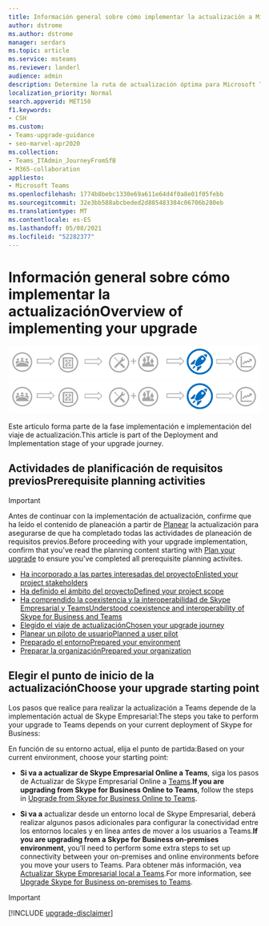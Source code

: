 ```yaml
---
title: Información general sobre cómo implementar la actualización a Microsoft Teams
author: dstrome
ms.author: dstrome
manager: serdars
ms.topic: article
ms.service: msteams
ms.reviewer: landerl
audience: admin
description: Determine la ruta de actualización óptima para Microsoft Teams en función de su implementación Skype Empresarial actual.
localization_priority: Normal
search.appverid: MET150
f1.keywords:
- CSH
ms.custom:
- Teams-upgrade-guidance
- seo-marvel-apr2020
ms.collection:
- Teams_ITAdmin_JourneyFromSfB
- M365-collaboration
appliesto:
- Microsoft Teams
ms.openlocfilehash: 1774b8bebc1330e69a611e64d4f0a8e01f05febb
ms.sourcegitcommit: 32e3bb588abcbeded2d885483384c06706b280eb
ms.translationtype: MT
ms.contentlocale: es-ES
ms.lasthandoff: 05/08/2021
ms.locfileid: "52282377"
---
```

# <a name="overview-of-implementing-your-upgrade"></a><span data-ttu-id="5856d-103">Información general sobre cómo implementar la actualización</span><span class="sxs-lookup"><span data-stu-id="5856d-103">Overview of implementing your upgrade</span></span>

<span data-ttu-id="5856d-104">![Fases del viaje de actualización, con énfasis en la fase implementación e implementación](media/upgrade-banner-deployment.png "Fases del viaje de actualización, con énfasis en la fase implementación e implementación")</span><span class="sxs-lookup"><span data-stu-id="5856d-104">![Stages of the upgrade journey, with emphasis on the Deployment and Implementation stage](media/upgrade-banner-deployment.png "Stages of the upgrade journey, with emphasis on the Deployment and Implementation stage")</span></span>

<span data-ttu-id="5856d-105">Este artículo forma parte de la fase implementación e implementación del viaje de actualización.</span><span class="sxs-lookup"><span data-stu-id="5856d-105">This article is part of the Deployment and Implementation stage of your upgrade journey.</span></span> 



## <a name="prerequisite-planning-activities"></a><span data-ttu-id="5856d-106">Actividades de planificación de requisitos previos</span><span class="sxs-lookup"><span data-stu-id="5856d-106">Prerequisite planning activities</span></span>

> [!IMPORTANT]
> <span data-ttu-id="5856d-107">Antes de continuar con la implementación de actualización, confirme que ha leído el contenido de planeación a partir de [Planear](upgrade-plan-journey.md) la actualización para asegurarse de que ha completado todas las actividades de planeación de requisitos previos.</span><span class="sxs-lookup"><span data-stu-id="5856d-107">Before proceeding with your upgrade implementation, confirm that you've read the planning content starting with [Plan your upgrade](upgrade-plan-journey.md) to ensure you've completed all prerequisite planning activites.</span></span>


- [<span data-ttu-id="5856d-108">Ha incorporado a las partes interesadas del proyecto</span><span class="sxs-lookup"><span data-stu-id="5856d-108">Enlisted your project stakeholders</span></span>](upgrade-enlist-stakeholders.md)
- [<span data-ttu-id="5856d-109">Ha definido el ámbito del proyecto</span><span class="sxs-lookup"><span data-stu-id="5856d-109">Defined your project scope</span></span>](./upgrade-define-project-scope.md)
- [<span data-ttu-id="5856d-110">Ha comprendido la coexistencia y la interoperabilidad de Skype Empresarial y Teams</span><span class="sxs-lookup"><span data-stu-id="5856d-110">Understood coexistence and interoperability of Skype for Business and Teams</span></span>](./teams-and-skypeforbusiness-coexistence-and-interoperability.md)
- [<span data-ttu-id="5856d-111">Elegido el viaje de actualización</span><span class="sxs-lookup"><span data-stu-id="5856d-111">Chosen your upgrade journey</span></span>](upgrade-and-coexistence-of-skypeforbusiness-and-teams.md)
- [<span data-ttu-id="5856d-112">Planear un piloto de usuario</span><span class="sxs-lookup"><span data-stu-id="5856d-112">Planned a user pilot</span></span>](pilot-essentials.md)
- [<span data-ttu-id="5856d-113">Preparado el entorno</span><span class="sxs-lookup"><span data-stu-id="5856d-113">Prepared your environment</span></span>](./upgrade-prepare-environment.md)
- [<span data-ttu-id="5856d-114">Preparar la organización</span><span class="sxs-lookup"><span data-stu-id="5856d-114">Prepared your organization</span></span>](./upgrade-prepare-organization.md)

## <a name="choose-your-upgrade-starting-point"></a><span data-ttu-id="5856d-115">Elegir el punto de inicio de la actualización</span><span class="sxs-lookup"><span data-stu-id="5856d-115">Choose your upgrade starting point</span></span>

<span data-ttu-id="5856d-116">Los pasos que realice para realizar la actualización a Teams depende de la implementación actual de Skype Empresarial:</span><span class="sxs-lookup"><span data-stu-id="5856d-116">The steps you take to perform your upgrade to Teams depends on your current deployment of Skype for Business:</span></span>

<span data-ttu-id="5856d-117">En función de su entorno actual, elija el punto de partida:</span><span class="sxs-lookup"><span data-stu-id="5856d-117">Based on your current environment, choose your starting point:</span></span>  

- <span data-ttu-id="5856d-118">**Si va a actualizar de Skype Empresarial Online a Teams**, siga los pasos de Actualizar de Skype Empresarial Online a [Teams](./upgrade-to-teams-execute-skypeforbusinessonline.md).</span><span class="sxs-lookup"><span data-stu-id="5856d-118">**If you are upgrading from Skype for Business Online to Teams**, follow the steps in [Upgrade from Skype for Business Online to Teams](./upgrade-to-teams-execute-skypeforbusinessonline.md).</span></span>

-  <span data-ttu-id="5856d-119">**Si va a** actualizar desde un entorno local de Skype Empresarial, deberá realizar algunos pasos adicionales para configurar la conectividad entre los entornos locales y en línea antes de mover a los usuarios a Teams.</span><span class="sxs-lookup"><span data-stu-id="5856d-119">**If you are upgrading from a Skype for Business on-premises environment**, you'll need to perform some extra steps to set up connectivity between your on-premises and online environments before you move your users to Teams.</span></span> <span data-ttu-id="5856d-120">Para obtener más información, vea [Actualizar Skype Empresarial local a Teams](upgrade-to-teams-execute-SkypeforBusinessHybridOnPrem.md).</span><span class="sxs-lookup"><span data-stu-id="5856d-120">For more information, see [Upgrade Skype for Business on-premises to Teams](upgrade-to-teams-execute-SkypeforBusinessHybridOnPrem.md).</span></span>





> [!IMPORTANT]
> [!INCLUDE [upgrade-disclaimer](includes/upgrade-disclaimer.md)]